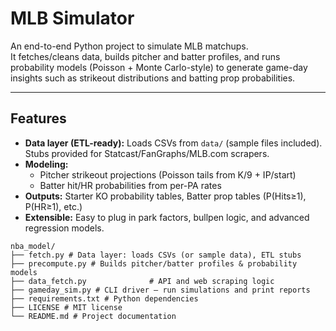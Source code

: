 # MLB Simulator

An end-to-end Python project to simulate MLB matchups.  
It fetches/cleans data, builds pitcher and batter profiles, and runs probability models (Poisson + Monte Carlo-style) to generate game-day insights such as strikeout distributions and batting prop probabilities.

---

## Features
- **Data layer (ETL-ready):** Loads CSVs from `data/` (sample files included). Stubs provided for Statcast/FanGraphs/MLB.com scrapers.
- **Modeling:** 
  - Pitcher strikeout projections (Poisson tails from K/9 + IP/start)  
  - Batter hit/HR probabilities from per-PA rates  
- **Outputs:** Starter KO probability tables, Batter prop tables (P(Hits≥1), P(HR≥1), etc.)
- **Extensible:** Easy to plug in park factors, bullpen logic, and advanced regression models.

```
nba_model/
├── fetch.py # Data layer: loads CSVs (or sample data), ETL stubs
├── precompute.py # Builds pitcher/batter profiles & probability models
├── data_fetch.py              # API and web scraping logic
├── gameday_sim.py # CLI driver – run simulations and print reports
├── requirements.txt # Python dependencies
├── LICENSE # MIT license
└── README.md # Project documentation
```
